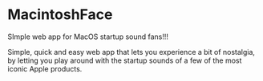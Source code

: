 # MacintoshFace

SImple web app for MacOS startup sound fans!!!

Simple, quick and easy web app that lets you experience a bit of nostalgia, by letting you play around with the startup sounds of a few of the most iconic Apple products.
